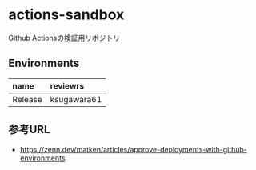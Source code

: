 # actions-sandbox

Github Actionsの検証用リポジトリ

## Environments

name | reviewrs
:--- | :---
Release | ksugawara61

## 参考URL

- https://zenn.dev/matken/articles/approve-deployments-with-github-environments